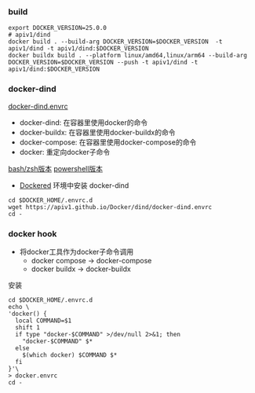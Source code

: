 ### build

```shell
export DOCKER_VERSION=25.0.0
# apiv1/dind
docker build . --build-arg DOCKER_VERSION=$DOCKER_VERSION  -t apiv1/dind -t apiv1/dind:$DOCKER_VERSION
docker buildx build . --platform linux/amd64,linux/arm64 --build-arg DOCKER_VERSION=$DOCKER_VERSION --push -t apiv1/dind -t apiv1/dind:$DOCKER_VERSION
```

### docker-dind
[docker-dind.envrc](./docker-dind.envrc)
* docker-dind: 在容器里使用docker的命令
* docker-buildx: 在容器里使用docker-buildx的命令
* docker-compose: 在容器里使用docker-compose的命令
* docker: 重定向docker子命令

[bash/zsh版本](./docker-dind.envrc)
[powershell版本](./docker-dind.ps1)

* [Dockered](../dockerd/README.md) 环境中安装 docker-dind
```shell
cd $DOCKER_HOME/.envrc.d
wget https://apiv1.github.io/Docker/dind/docker-dind.envrc
cd -
```

### docker hook
* 将docker工具作为docker子命令调用
  * docker compose -> docker-compose
  * docker buildx -> docker-buildx

安装
```shell
cd $DOCKER_HOME/.envrc.d
echo \
'docker() {
  local COMMAND=$1
  shift 1
  if type "docker-$COMMAND" >/dev/null 2>&1; then
    "docker-$COMMAND" $*
  else
    $(which docker) $COMMAND $*
  fi
}'\
> docker.envrc
cd -
```